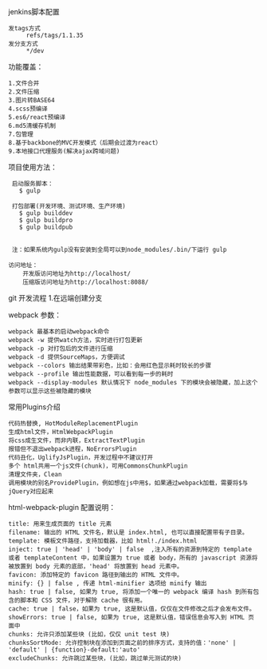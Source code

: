 
jenkins脚本配置

    发tags方式
         refs/tags/1.1.35
    发分支方式
         */dev
功能覆盖：

    1.文件合并
    2.文件压缩
    3.图片转BASE64
    4.scss预编译
    5.es6/react预编译
    6.md5清缓存机制
    7.包管理
    8.基于backbone的MVC开发模式（后期会过渡为react）
    9.本地接口代理服务(解决ajax跨域问题)
    
项目使用方法：

     启动服务脚本：
       $ gulp

     打包部署(开发环境、测试环境、生产环境)
       $ gulp builddev
       $ gulp buildpro
       $ gulp buildpub


     注：如果系统内gulp没有安装到全局可以到node_modules/.bin/下运行 gulp

    访问地址：
        开发版访问地址为http://localhost/
        压缩版访问地址为http://localhost:8088/


git 开发流程
    1.在远端创建分支

webpack 参数： 
   
    webpack 最基本的启动webpack命令
    webpack -w 提供watch方法，实时进行打包更新
    webpack -p 对打包后的文件进行压缩
    webpack -d 提供SourceMaps，方便调试
    webpack --colors 输出结果带彩色，比如：会用红色显示耗时较长的步骤
    webpack --profile 输出性能数据，可以看到每一步的耗时
    webpack --display-modules 默认情况下 node_modules 下的模块会被隐藏，加上这个参数可以显示这些被隐藏的模块

常用Plugins介绍

    代码热替换, HotModuleReplacementPlugin
    生成html文件，HtmlWebpackPlugin
    将css成生文件，而非内联，ExtractTextPlugin
    报错但不退出webpack进程，NoErrorsPlugin
    代码丑化，UglifyJsPlugin，开发过程中不建议打开
    多个 html共用一个js文件(chunk)，可用CommonsChunkPlugin
    清理文件夹，Clean
    调用模块的别名ProvidePlugin，例如想在js中用$，如果通过webpack加载，需要将$与jQuery对应起来

html-webpack-plugin 配置说明：

    title: 用来生成页面的 title 元素
    filename: 输出的 HTML 文件名，默认是 index.html, 也可以直接配置带有子目录。
    template: 模板文件路径，支持加载器，比如 html!./index.html
    inject: true | 'head' | 'body' | false  ,注入所有的资源到特定的 template 或者 templateContent 中，如果设置为 true 或者 body，所有的 javascript 资源将被放置到 body 元素的底部，'head' 将放置到 head 元素中。
    favicon: 添加特定的 favicon 路径到输出的 HTML 文件中。
    minify: {} | false , 传递 html-minifier 选项给 minify 输出
    hash: true | false, 如果为 true, 将添加一个唯一的 webpack 编译 hash 到所有包含的脚本和 CSS 文件，对于解除 cache 很有用。
    cache: true | false，如果为 true, 这是默认值，仅仅在文件修改之后才会发布文件。
    showErrors: true | false, 如果为 true, 这是默认值，错误信息会写入到 HTML 页面中
    chunks: 允许只添加某些块 (比如，仅仅 unit test 块)
    chunksSortMode: 允许控制块在添加到页面之前的排序方式，支持的值：'none' | 'default' | {function}-default:'auto'
    excludeChunks: 允许跳过某些块，(比如，跳过单元测试的块) 
       

